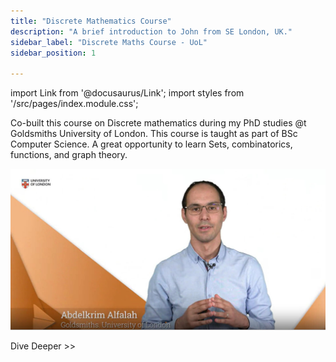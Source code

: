 ```yaml
---
title: "Discrete Mathematics Course"
description: "A brief introduction to John from SE London, UK."
sidebar_label: "Discrete Maths Course - UoL"
sidebar_position: 1

---
```


import Link from '@docusaurus/Link';
import styles from '/src/pages/index.module.css';



Co-built this course on Discrete mathematics during my PhD studies @t Goldsmiths University of London.
This course is taught as part of BSc Computer Science. A great opportunity to learn Sets, combinatorics, functions, and graph theory.


![alt text](image.png)

<div className={styles.buttons}>
          <Link
            className="button button--primary button--lg"
            to="https://www.london.ac.uk/study/courses/undergraduate/bsc-computer-science/">
            Dive Deeper >>
          </Link>
</div>